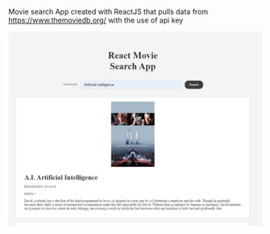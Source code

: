 Movie search App created with ReactJS that pulls data from https://www.themoviedb.org/ with the use of api key

![](./images/ReactSearchApp.jpg)
